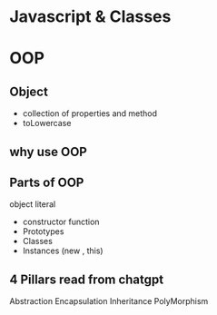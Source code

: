 # Javascript & Classes

# OOP

## Object
- collection of properties and method 
- toLowercase 

## why use OOP

##  Parts of OOP
object literal

- constructor function
- Prototypes 
- Classes 
- Instances (new , this)
## 4 Pillars read from chatgpt 
Abstraction 
Encapsulation
Inheritance 
PolyMorphism
